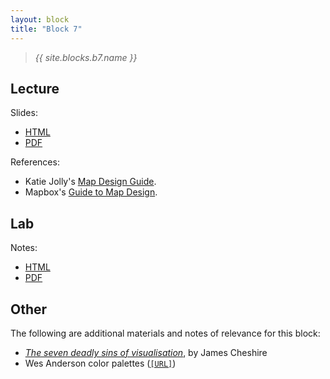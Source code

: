 ```yaml
---
layout: block
title: "Block 7"
---
```


> *{{ site.blocks.b7.name }}*

## Lecture

Slides:

- [HTML]({{site.baseurl}}/slidedecks/lecture_07.html)
- [PDF]({{site.baseurl}}/slidedecks/lecture_07.pdf)

References:

- Katie Jolly's [Map Design Guide](http://www.katiejolly.io/portfolio/map-design-guide/).
- Mapbox's [Guide to Map Design](https://www.mapbox.com/designers).

## Lab

Notes:

- [HTML]({{site.baseurl}}/labs/lab_07.html)
- [PDF]({{site.baseurl}}/labs/lab_07.pdf)

## Other

The following are additional materials and notes of relevance for this block:

- [*The seven deadly sins of visualisation*](http://spatial.ly/2016/10/7-deadly-sins-data-visualisation/), by James Cheshire
- Wes Anderson color palettes ([`[URL]`](https://wesandersonpalettes.tumblr.com/))
